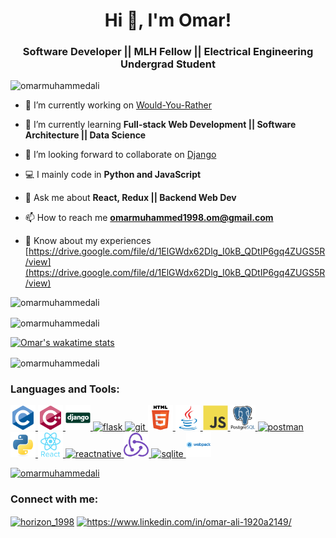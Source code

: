<h1 align="center">Hi 👋, I'm Omar!</h1>
<h3 align="center">Software Developer || MLH Fellow || Electrical Engineering Undergrad Student</h3>

<p align="left"> <img src="https://komarev.com/ghpvc/?username=omarmuhammedali&label=Profile%20views&color=0e75b6&style=flat" alt="omarmuhammedali" /> </p>


- 🔭 I’m currently working on [Would-You-Rather](https://github.com/OmarMuhammedAli/Would-You-Rather)

- 🌱 I’m currently learning **Full-stack Web Development || Software Architecture || Data Science**

- 👯 I’m looking forward to collaborate on [Django](https://github.com/django/django)

- 💻 I mainly code in **Python and JavaScript**

- 💬 Ask me about **React, Redux || Backend Web Dev**

- 📫 How to reach me **omarmuhammed1998.om@gmail.com**

- 📄 Know about my experiences [https://drive.google.com/file/d/1ElGWdx62Dlg_I0kB_QDtIP6gq4ZUGS5R/view](https://drive.google.com/file/d/1ElGWdx62Dlg_I0kB_QDtIP6gq4ZUGS5R/view)


<p>&nbsp;<img align="left" src="https://github-readme-stats.vercel.app/api?username=omarmuhammedali&show_icons=true&locale=en&theme=radical" alt="omarmuhammedali" /></p>

<p><img align="center" src="https://github-readme-stats.vercel.app/api/top-langs?username=omarmuhammedali&show_icons=true&locale=en&layout=compact&theme=radical" alt="omarmuhammedali" /></p>

[![Omar's wakatime stats](https://github-readme-stats.vercel.app/api/wakatime?username=OmarMuhammedAli&theme=radical)](https://github.com/anuraghazra/github-readme-stats)


<p><img align="center" src="https://github-readme-streak-stats.herokuapp.com/?user=omarmuhammedali&theme=radical" alt="omarmuhammedali" /></p>


<h3 align="left">Languages and Tools:</h3>
<p align="left"> <a href="https://www.cprogramming.com/" target="_blank"> <img src="https://raw.githubusercontent.com/devicons/devicon/master/icons/c/c-original.svg" alt="c" width="40" height="40"/> </a> <a href="https://www.w3schools.com/cpp/" target="_blank"> <img src="https://raw.githubusercontent.com/devicons/devicon/master/icons/cplusplus/cplusplus-original.svg" alt="cplusplus" width="40" height="40"/> </a> <a href="https://www.djangoproject.com/" target="_blank"> <img src="https://raw.githubusercontent.com/devicons/devicon/master/icons/django/django-original.svg" alt="django" width="40" height="40"/> </a> <a href="https://flask.palletsprojects.com/" target="_blank"> <img src="https://www.vectorlogo.zone/logos/pocoo_flask/pocoo_flask-icon.svg" alt="flask" width="40" height="40"/> </a> <a href="https://git-scm.com/" target="_blank"> <img src="https://www.vectorlogo.zone/logos/git-scm/git-scm-icon.svg" alt="git" width="40" height="40"/> </a> <a href="https://www.w3.org/html/" target="_blank"> <img src="https://raw.githubusercontent.com/devicons/devicon/master/icons/html5/html5-original-wordmark.svg" alt="html5" width="40" height="40"/> </a> <a href="https://www.java.com" target="_blank"> <img src="https://raw.githubusercontent.com/devicons/devicon/master/icons/java/java-original.svg" alt="java" width="40" height="40"/> </a> <a href="https://developer.mozilla.org/en-US/docs/Web/JavaScript" target="_blank"> <img src="https://raw.githubusercontent.com/devicons/devicon/master/icons/javascript/javascript-original.svg" alt="javascript" width="40" height="40"/> </a> <a href="https://www.postgresql.org" target="_blank"> <img src="https://raw.githubusercontent.com/devicons/devicon/master/icons/postgresql/postgresql-original-wordmark.svg" alt="postgresql" width="40" height="40"/> </a> <a href="https://postman.com" target="_blank"> <img src="https://www.vectorlogo.zone/logos/getpostman/getpostman-icon.svg" alt="postman" width="40" height="40"/> </a> <a href="https://www.python.org" target="_blank"> <img src="https://raw.githubusercontent.com/devicons/devicon/master/icons/python/python-original.svg" alt="python" width="40" height="40"/> </a> <a href="https://reactjs.org/" target="_blank"> <img src="https://raw.githubusercontent.com/devicons/devicon/master/icons/react/react-original-wordmark.svg" alt="react" width="40" height="40"/> </a> <a href="https://reactnative.dev/" target="_blank"> <img src="https://reactnative.dev/img/header_logo.svg" alt="reactnative" width="40" height="40"/> </a> <a href="https://redux.js.org" target="_blank"> <img src="https://raw.githubusercontent.com/devicons/devicon/master/icons/redux/redux-original.svg" alt="redux" width="40" height="40"/> </a> <a href="https://www.sqlite.org/" target="_blank"> <img src="https://www.vectorlogo.zone/logos/sqlite/sqlite-icon.svg" alt="sqlite" width="40" height="40"/> </a> <a href="https://webpack.js.org" target="_blank"> <img src="https://raw.githubusercontent.com/devicons/devicon/d00d0969292a6569d45b06d3f350f463a0107b0d/icons/webpack/webpack-original-wordmark.svg" alt="webpack" width="40" height="40"/> </a> </p>

<p align="left"> <a href="https://github.com/ryo-ma/github-profile-trophy"><img src="https://github-profile-trophy.vercel.app/?username=omarmuhammedali&theme=radical" alt="omarmuhammedali" /></a> </p>

<h3 align="left">Connect with me:</h3>
<p align="left">
<a href="https://twitter.com/horizon_1998" target="blank"><img align="center" src="https://raw.githubusercontent.com/rahuldkjain/github-profile-readme-generator/master/src/images/icons/Social/twitter.svg" alt="horizon_1998" height="30" width="40" /></a>
<a href="https://www.linkedin.com/in/omar-ali-1920a2149/" target="blank"><img align="center" src="https://raw.githubusercontent.com/rahuldkjain/github-profile-readme-generator/master/src/images/icons/Social/linked-in-alt.svg" alt="https://www.linkedin.com/in/omar-ali-1920a2149/" height="30" width="40" /></a>
</p>
